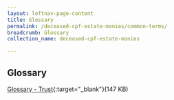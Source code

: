```yaml
---
layout: leftnav-page-content
title: Glossary
permalink: /deceased-cpf-estate-monies/common-terms/
breadcrumb: Glossary
collection_name: deceased-cpf-estate-monies

---
```


Glossary
---
[Glossary - Trust](/files/LegalTerms-Trust.pdf){:target="_blank"}(147 KB)
